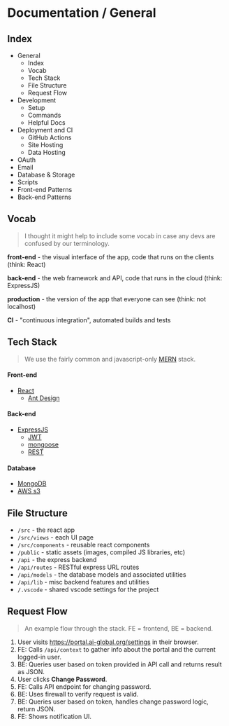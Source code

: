 # Documentation / General

## Index

- General
  - Index
  - Vocab
  - Tech Stack
  - File Structure
  - Request Flow
- Development
  - Setup
  - Commands
  - Helpful Docs
- Deployment and CI
  - GitHub Actions
  - Site Hosting
  - Data Hosting
- OAuth
- Email
- Database & Storage
- Scripts
- Front-end Patterns
- Back-end Patterns

## Vocab

> I thought it might help to include some vocab in case any devs are confused by our terminology.

**front-end** - the visual interface of the app, code that runs on the clients (think: React)

**back-end** - the web framework and API, code that runs in the cloud (think: ExpressJS)

**production** - the version of the app that everyone can see (think: not localhost)

**CI** - "continuous integration", automated builds and tests

## Tech Stack

> We use the fairly common and javascript-only [MERN](https://www.mongodb.com/mern-stack) stack.

#### Front-end

- [React](https://reactjs.org/)
  - [Ant Design](https://ant.design/)

#### Back-end

- [ExpressJS](https://expressjs.com/)
  - [JWT](https://jwt.io/)
  - [mongoose](https://mongoosejs.com/)
  - [REST](https://restfulapi.net/)

#### Database

- [MongoDB](https://www.mongodb.com/)
- [AWS s3](https://aws.amazon.com/s3/)

## File Structure

- `/src` - the react app
- `/src/views` - each UI page
- `/src/components` - reusable react components
- `/public` - static assets (images, compiled JS libraries, etc)
- `/api` - the express backend
- `/api/routes` - RESTful express URL routes
- `/api/models` - the database models and associated utilities
- `/api/lib` - misc backend features and utilities
- `/.vscode` - shared vscode settings for the project

## Request Flow

> An example flow through the stack. FE = frontend, BE = backend.

1. User visits https://portal.ai-global.org/settings in their browser.
2. FE: Calls `/api/context` to gather info about the portal and the current logged-in user.
3. BE: Queries user based on token provided in API call and returns result as JSON.
4. User clicks **Change Password**.
5. FE: Calls API endpoint for changing password.
6. BE: Uses firewall to verify request is valid.
7. BE: Queries user based on token, handles change password logic, return JSON.
8. FE: Shows notification UI.
